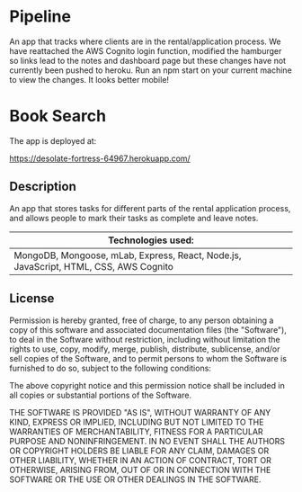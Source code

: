 # Pipeline


An app that tracks where clients are in the rental/application process.  We have reattached the AWS Cognito login function, modified the hamburger so links lead to the notes and dashboard page but these changes have not currently been pushed to heroku.   Run an npm start on your current machine to view the changes.  It looks better mobile! 



# Book Search

The app is deployed at:

https://desolate-fortress-64967.herokuapp.com/


## Description

An app that stores tasks for different parts of the rental application process, and allows people to mark their tasks as complete and leave notes.

| Technologies used:                                                                        |
| ----------------------------------------------------------------------------------------- |
| MongoDB, Mongoose, mLab, Express, React, Node.js, JavaScript, HTML, CSS, AWS Cognito



## License


Permission is hereby granted, free of charge, to any person obtaining a copy of this software and associated documentation files (the "Software"), to deal in the Software without restriction, including without limitation the rights to use, copy, modify, merge, publish, distribute, sublicense, and/or sell copies of the Software, and to permit persons to whom the Software is furnished to do so, subject to the following conditions:

The above copyright notice and this permission notice shall be included in all copies or substantial portions of the Software.

THE SOFTWARE IS PROVIDED "AS IS", WITHOUT WARRANTY OF ANY KIND, EXPRESS OR IMPLIED, INCLUDING BUT NOT LIMITED TO THE WARRANTIES OF MERCHANTABILITY, FITNESS FOR A PARTICULAR PURPOSE AND NONINFRINGEMENT. IN NO EVENT SHALL THE AUTHORS OR COPYRIGHT HOLDERS BE LIABLE FOR ANY CLAIM, DAMAGES OR OTHER LIABILITY, WHETHER IN AN ACTION OF CONTRACT, TORT OR OTHERWISE, ARISING FROM, OUT OF OR IN CONNECTION WITH THE SOFTWARE OR THE USE OR OTHER DEALINGS IN THE SOFTWARE.
